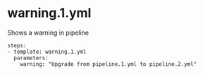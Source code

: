 # warning.1.yml

Shows a warning in pipeline

    steps:
    - template: warning.1.yml
      parameters:
        warning: "Upgrade from pipeline.1.yml to pipeline.2.yml"